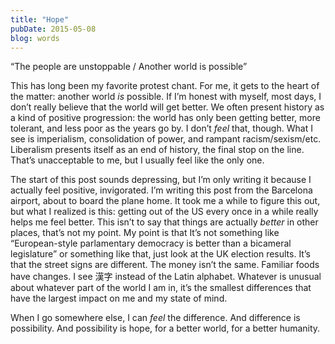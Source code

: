 ```yaml
---
title: "Hope"
pubDate: 2015-05-08
blog: words
---
```



“The people are unstoppable / Another world is possible”

This has long been my favorite protest chant. For me, it gets to the heart of the matter: another world *is* possible. If I’m honest with myself, most days, I don’t really believe that the world will get better. We often present history as a kind of positive progression: the world has only been getting better, more tolerant, and less poor as the years go by. I don’t *feel* that, though. What I see is imperialism, consolidation of power, and rampant racism/sexism/etc. Liberalism presents itself as an end of history, the final stop on the line. That’s unacceptable to me, but I usually feel like the only one.

The start of this post sounds depressing, but I’m only writing it because I actually feel positive, invigorated. I’m writing this post from the Barcelona airport, about to board the plane home. It took me a while to figure this out, but what I realized is this: getting out of the US every once in a while really helps me feel better. This isn’t to say that things are actually *better* in other places, that’s not my point. My point is that It’s not something like “European-style parlamentary democracy is better than a bicameral legislature” or something like that, just look at the UK election results. It’s that the street signs are different. The money isn’t the same. Familiar foods have changes. I see 漢字 instead of the Latin alphabet. Whatever is unusual about whatever part of the world I am in, it’s the smallest differences that have the largest impact on me and my state of mind.

When I go somewhere else, I can *feel* the difference. And difference is possibility. And possibility is hope, for a better world, for a better humanity.
